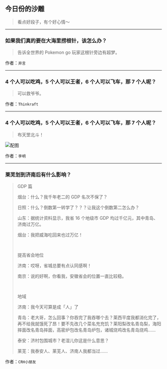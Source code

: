 ## 今日份的沙雕

> 看点好段子，有个好心情～


 
---

### 如果我们真的要在大海里捞根针，该怎么办？

> 告诉全世界的 Pokemon go 玩家这根针旁边有超梦。


作者：`弃言`

---

### 4 个人可以吃鸡，5 个人可以王者，6 个人可以飞车，那 7 个人呢？

> 可以救爷爷。


作者：`Thinkraft`

---

### 4 个人可以吃鸡，5 个人可以王者，6 个人可以飞车，那 7 个人呢？

> 布天罡北斗！



![配图](http://pic2.zhimg.com/70/v2-bd0169d228333dd28978be8262707769_b.jpg)


作者：`李明`

---

### 莱芜划到济南后有什么影响？

> GDP 篇
> 
> 烟台：什么？我千年老二的 GDP 名次不保了？
> 
> 日照：什么？倒数第一转学了？？？让我这个倒数第二怎么办？
> 
> 山东：据统计资料显示，我省 16 个地级市 GDP 均过千亿元，其中青岛、济南过万亿。
> 
> 烟台：我把威海吃回来也过万亿！
> 
>  
> 
> 提高省会地位
> 
> 济南：哎呀，省城总要有点认同感啊！
> 
> 南京：说的好啊，你看我，安徽省会的位置一直比较稳。
> 
>  
> 
> 地域
> 
> 济南：我今天可算是成「人」了
> 
> 青岛：老大哥，怎么回事？你吞完了我吞哪个去？莱西平度我都消化完了，再不给我就饿死了昂！要不先改几个菜名充充饥？莱阳梨改名青岛梨，海阳摔面改名青岛摔面，高密炉包改名青岛炉包，诸城烧鸡改名青岛烧鸡……
> 
> 泰安：济村包围城市？老湿儿你这是什么意思？
> 
> 莱芜：我泰安人、莱芜人、济南人我都当过……


作者：`CRH小朋友`